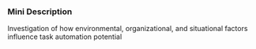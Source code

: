 ### Mini Description

Investigation of how environmental, organizational, and situational factors influence task automation potential
